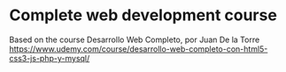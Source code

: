 # Complete web development course
Based on the course Desarrollo Web Completo, por Juan De la Torre
https://www.udemy.com/course/desarrollo-web-completo-con-html5-css3-js-php-y-mysql/